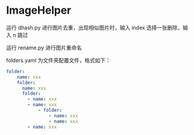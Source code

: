 # ImageHelper

运行 dhash.py 进行图片去重，出现相似图片时，输入 index 选择一张删除，输入 n 跳过

运行 rename.py 进行图片重命名

folders.yaml 为文件夹配置文件，格式如下：

```yaml
folder:
    name: xxx
    folder:
      name: xxx
      folder:
        - name: xxx
        - name: xxx
            - folder:
                - name: xxx
                - name: xxx
        - name: xxx
```